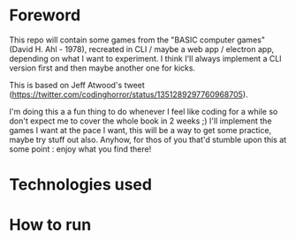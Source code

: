 # Foreword

This repo will contain some games from the "BASIC computer games" (David H. Ahl - 1978), recreated in CLI / maybe a web app / electron app, depending on what I want to experiment. I think I'll always implement a CLI version first and then maybe another one for kicks.

This is based on Jeff Atwood's tweet (https://twitter.com/codinghorror/status/1351289297760968705).

I'm doing this a a fun thing to do whenever I feel like coding for a while so don't expect me to cover the whole book in 2 weeks ;) I'll implement the games I want at the pace I want, this will be a way to get some practice, maybe try stuff out also. Anyhow, for thos of you that'd stumble upon this at some point : enjoy what you find there!

# Technologies used


# How to run

